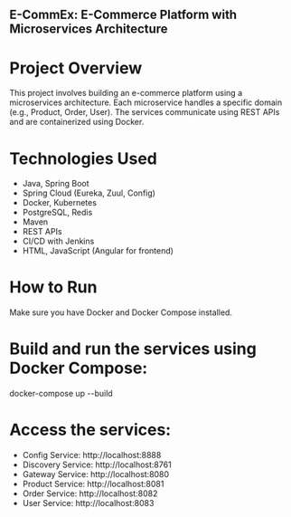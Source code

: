 ## E-CommEx: E-Commerce Platform with Microservices Architecture

# Project Overview

This project involves building an e-commerce platform using a microservices architecture. Each microservice handles a specific domain (e.g., Product, Order, User). The services communicate using REST APIs and are containerized using Docker.

# Technologies Used

- Java, Spring Boot
- Spring Cloud (Eureka, Zuul, Config)
- Docker, Kubernetes
- PostgreSQL, Redis
- Maven
- REST APIs
- CI/CD with Jenkins
- HTML, JavaScript (Angular for frontend)

# How to Run
Make sure you have Docker and Docker Compose installed.

# Build and run the services using Docker Compose:
docker-compose up --build

# Access the services:
- Config Service: http://localhost:8888
- Discovery Service: http://localhost:8761
- Gateway Service: http://localhost:8080
- Product Service: http://localhost:8081
- Order Service: http://localhost:8082
- User Service: http://localhost:8083
